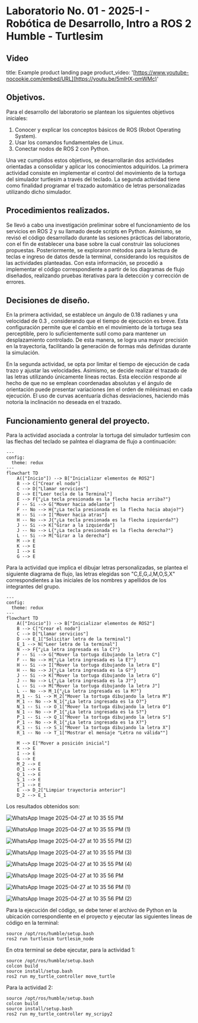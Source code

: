 # Laboratorio No. 01 - 2025-I - Robótica de Desarrollo, Intro a ROS 2 Humble - Turtlesim
## Video
title: Example product landing page
product_video: '[https://www.youtube-nocookie.com/embed/URL](https://youtu.be/5mlHX-qmWMc)'



## Objetivos.
Para el desarrollo del laboratorio se plantean los siguientes objetivos iniciales:

1. Conocer y explicar los conceptos básicos de ROS (Robot Operating System).
2. Usar los comandos fundamentales de Linux.
3. Conectar nodos de ROS 2 con Python.

 Una vez cumplidos estos objetivos, se desarrollarán dos actividades orientadas a consolidar y aplicar los conocimientos adquiridos. La primera actividad consiste en implementar el control del movimiento de la tortuga del simulador turtlesim a través del teclado. La segunda actividad tiene como finalidad programar el trazado automático de letras personalizadas utilizando dicho simulador.

## Procedimientos realizados.

Se llevó a cabo una investigación preliminar sobre el funcionamiento de los servicios en ROS 2 y su llamado desde scripts en Python. Asimismo, se revisó el código desarrollado durante las sesiones prácticas del laboratorio, con el fin de establecer una base sobre la cual construir las soluciones propuestas. Posteriormente, se exploraron métodos para la lectura de teclas e ingreso de datos desde la terminal, considerando los requisitos de las actividades planteadas. Con esta información, se procedió a implementar el código correspondiente a partir de los diagramas de flujo diseñados, realizando pruebas iterativas para la detección y corrección de errores. 

## Decisiones de diseño.
En la primera actividad, se establece un ángulo de 0.18 radianes y una velocidad de 0.3 , considerando que el tiempo de ejecución es breve. Esta configuración permite que el cambio en el movimiento de la tortuga sea perceptible, pero lo suficientemente sutil como para mantener un desplazamiento controlado. De esta manera, se logra una mayor precisión en la trayectoria, facilitando la generación de formas más definidas durante la simulación.

En la segunda actividad, se opta por limitar el tiempo de ejecución de cada trazo y ajustar las velocidades. Asimismo, se decide realizar el trazado de las letras utilizando únicamente líneas rectas. Esta elección responde al hecho de que no se emplean coordenadas absolutas y el ángulo de orientación puede presentar variaciones (en el orden de milésimas) en cada ejecución. El uso de curvas acentuaría dichas desviaciones, haciendo más notoria la inclinación no deseada en el trazado. 


## Funcionamiento general del proyecto.


Para la actividad asociada a controlar la tortuga del simulador turtlesim con las flechas del teclado se palntea el diagrama de flujo a continuación:

```mermaid
---
config:
  theme: redux
---
flowchart TD
    A(["Inicio"]) --> B["Inicializar elementos de ROS2"]
    B --> C["Crear el nodo"]
    C --> D["Llamar servicios"]
    D --> E["Leer tecla de la Terminal"]
    E --> F{"¿La tecla presionada es la flecha hacia arriba?"}
    F -- Si --> G["Mover hacia adelante"]
    F -- No --> H{"¿La tecla presionada es la flecha hacia abajo?"}
    H -- Si --> I["Mover hacia atras"]
    H -- No --> J{"¿La tecla presionada es la flecha izquierda?"}
    J -- Si --> K["Girar a la izquierda"]
    J -- No --> L{"¿La tecla presionada es la flecha derecha?"}
    L -- Si --> M["Girar a la derecha"]
    M --> E
    K --> E
    I --> E
    G --> E

```

Para la actividad que implica el dibujar letras personalizadas, se plantea el siguiente diagrama de flujo, las letras elegidas son "C,E,G,J,M,O,S,X" correspondientes a las iniciales de los nombres y apellidos de los integrantes del grupo. 



```mermaid
---
config:
  theme: redux
---
flowchart TD
    A(["Inicio"]) --> B["Inicializar elementos de ROS2"]
    B --> C["Crear el nodo"]
    C --> D["Llamar servicios"]
    D --> E_1["Solicitar letra de la terminal"]
    E_1 --> N["Leer letra de la terminal"]
    N --> F{"¿La letra ingresada es la C?"}
    F -- Si --> G["Mover la tortuga dibujando la letra C"]
    F -- No --> H{"¿La letra ingresada es la E?"}
    H -- Si --> I["Mover la tortuga dibujando la letra E"]
    H -- No --> J{"¿La letra ingresada es la G?"}
    J -- Si --> K["Mover la tortuga dibujando la letra G"]
    J -- No --> L{"¿La letra ingresada es la J?"}
    L -- Si --> M["Mover la tortuga dibujando la letra J"]
    L -- No --> M_1{"¿La letra ingresada es la M?"}
    M_1 -- Si --> M_2["Mover la tortuga dibujando la letra M"]
    M_1 -- No --> N_1{"¿La letra ingresada es la O?"}
    N_1 -- Si --> O_1["Mover la tortuga dibujando la letra O"]
    N_1 -- No --> P_1{"¿La letra ingresada es la S?"}
    P_1 -- Si --> Q_1["Mover la tortuga dibujando la letra S"]
    P_1 -- No --> R_1{"¿La letra ingresada es la X?"}
    R_1 -- Si --> S_1["Mover la tortuga dibujando la letra X"]
    R_1 -- No --> T_1["Mostrar el mensaje "Letra no válida""]

    M --> E["Mover a posición inicial"]
    K --> E
    I --> E
    G --> E
    M_2 --> E
    O_1 --> E
    Q_1 --> E
    S_1 --> E
    T_1 --> E
    E --> D_2["Limpiar trayectoria anterior"]
    D_2 --> E_1

```
Los resultados obtenidos son: 

![WhatsApp Image 2025-04-27 at 10 35 55 PM](https://github.com/user-attachments/assets/623fcd76-a081-4df0-bccf-f96c7115ce20)

![WhatsApp Image 2025-04-27 at 10 35 55 PM (1)](https://github.com/user-attachments/assets/0f92600b-0441-4491-94fc-a937bb58b20e)

![WhatsApp Image 2025-04-27 at 10 35 55 PM (2)](https://github.com/user-attachments/assets/7cc86b9e-648a-44e4-b8c4-fabe5c7732cf)

![WhatsApp Image 2025-04-27 at 10 35 55 PM (3)](https://github.com/user-attachments/assets/5dc3a38a-8500-42d1-be3e-939c8d166042)

![WhatsApp Image 2025-04-27 at 10 35 55 PM (4)](https://github.com/user-attachments/assets/1b3eb131-9d30-43fd-a8ec-dff042dd6534)

![WhatsApp Image 2025-04-27 at 10 35 56 PM](https://github.com/user-attachments/assets/4f5058a9-8d8f-4aee-9d64-8545966f03e6)

![WhatsApp Image 2025-04-27 at 10 35 56 PM (1)](https://github.com/user-attachments/assets/7a46547f-69b8-4785-b1c0-7b4d0f20782a)

![WhatsApp Image 2025-04-27 at 10 35 56 PM (2)](https://github.com/user-attachments/assets/00d381b3-2a00-4d47-b2f6-0903065c460f)


Para la ejecución del código, se debe tener el archivo de Python en la ubicación correspondiente en el proyecto y ejecutar las siguientes lineas de código en la terminal:
```
source /opt/ros/humble/setup.bash
ros2 run turtlesim turtlesim_node
```
En otra terminal se debe ejecutar, para la actividad 1: 
```
source /opt/ros/humble/setup.bash
colcon build
source install/setup.bash
ros2 run my_turtle_controller move_turtle
```
Para la actividad 2:
```
source /opt/ros/humble/setup.bash
colcon build
source install/setup.bash
ros2 run my_turtle_controller my_scripy2
```




